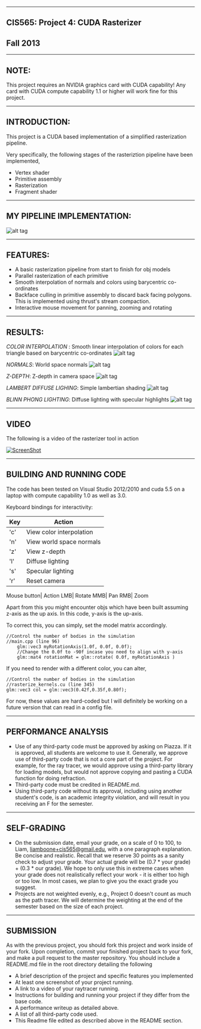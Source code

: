 -------------------------------------------------------------------------------
CIS565: Project 4: CUDA Rasterizer
-------------------------------------------------------------------------------
Fall 2013
-------------------------------------------------------------------------------

-------------------------------------------------------------------------------
NOTE:
-------------------------------------------------------------------------------
This project requires an NVIDIA graphics card with CUDA capability! 
Any card with CUDA compute capability 1.1 or higher will work fine for this project.

-------------------------------------------------------------------------------
INTRODUCTION:
-------------------------------------------------------------------------------
This project is a CUDA based implementation of a simplified rasterization pipeline.

Very specifically, the following stages of the rasteriztion pipeline have been implemented,

- Vertex shader
- Primitive assembly
- Rasterization
- Fragment shader

-------------------------------------------------------------------------------
MY PIPELINE IMPLEMENTATION:
-------------------------------------------------------------------------------

![alt tag](https://raw.github.com/vimanyu/Project4-Rasterizer/master/doc_images/pipeline.png)

-------------------------------------------------------------------------------
FEATURES:
-------------------------------------------------------------------------------

* A basic rasterization pipeline from start to finish for obj models
* Parallel rasterization of each primitive
* Smooth interpolation of normals and colors using barycentric co-ordinates
* Backface culling in primitive assembly to discard back facing polygons. This is implemented using thrust's stream compaction.
* Interactive mouse movement for panning, zooming and rotating

-------------------------------------------------------------------------------
RESULTS:
-------------------------------------------------------------------------------
*COLOR INTERPOLATION* : Smooth linear interpolation of colors for each triangle based on barycentric co-ordinates
![alt tag](https://raw.github.com/vimanyu/Project4-Rasterizer/master/renders/cow_color_interp.png)

*NORMALS*: World space normals
![alt tag](https://raw.github.com/vimanyu/Project4-Rasterizer/master/renders/cow_normals.png)

*Z-DEPTH*: Z-depth in camera space
![alt tag](https://raw.github.com/vimanyu/Project4-Rasterizer/master/renders/dragon_depth.png)

*LAMBERT DIFFUSE LIGHING*: Simple lambertian shading
![alt tag](https://raw.github.com/vimanyu/Project4-Rasterizer/master/renders/dragon.png)

*BLINN PHONG LIGHTING*: Diffuse lighting with specular highlights
![alt tag](https://raw.github.com/vimanyu/Project4-Rasterizer/master/renders/buddha_spec.png)

-------------------------------------------------------------------------------
VIDEO
-------------------------------------------------------------------------------
The following is a video of the rasterizer tool in action

[![ScreenShot](https://raw.github.com/vimanyu/Project4-Rasterizer/master/doc_images/rasterizer_video_screenshot.png)](http://www.youtube.com/watch?v=s8ehsuIoL_U)

-------------------------------------------------------------------------------
BUILDING AND RUNNING CODE
-------------------------------------------------------------------------------
The code has been tested on Visual Studio 2012/2010 and cuda 5.5 on a laptop with compute capability 1.0 as well as 3.0.

Keyboard bindings for interactivity:

Key|Action
---|---
'c'| View color interpolation
'n'| View world space normals
'z'| View z-depth
'l'| Diffuse lighting
's'| Specular lighting
'r'| Reset camera

Mouse button| Action
LMB| Rotate 
MMB| Pan
RMB| Zoom

Apart from this you might encounter objs which have been built assuming z-axis as the up axis.
In this code, y-axis is the up-axis.

To correct this, you can simply, set the model matrix accordingly.

```
//Control the number of bodies in the simulation
//main.cpp (line 96)
	glm::vec3 myRotationAxis(1.0f, 0.0f, 0.0f);
	//Change the 0.0f to -90f incase you need to align with y-axis
	glm::mat4 rotationMat = glm::rotate( 0.0f, myRotationAxis )
```

If you need to render with a different color, you can alter,
```
//Control the number of bodies in the simulation
//rasterize_kernels.cu (line 345)
glm::vec3 col = glm::vec3(0.42f,0.35f,0.80f);
```
For now, these values are hard-coded but I will definitely be working on a future version that can read in a config file.

-------------------------------------------------------------------------------
PERFORMANCE ANALYSIS
-------------------------------------------------------------------------------
* Use of any third-party code must be approved by asking on Piazza.  If it is approved, all students are welcome to use it.  Generally, we approve use of third-party code that is not a core part of the project.  For example, for the ray tracer, we would approve using a third-party library for loading models, but would not approve copying and pasting a CUDA function for doing refraction.
* Third-party code must be credited in README.md.
* Using third-party code without its approval, including using another student's code, is an academic integrity violation, and will result in you receiving an F for the semester.

-------------------------------------------------------------------------------
SELF-GRADING
-------------------------------------------------------------------------------
* On the submission date, email your grade, on a scale of 0 to 100, to Liam, liamboone+cis565@gmail.edu, with a one paragraph explanation.  Be concise and realistic.  Recall that we reserve 30 points as a sanity check to adjust your grade.  Your actual grade will be (0.7 * your grade) + (0.3 * our grade).  We hope to only use this in extreme cases when your grade does not realistically reflect your work - it is either too high or too low.  In most cases, we plan to give you the exact grade you suggest.
* Projects are not weighted evenly, e.g., Project 0 doesn't count as much as the path tracer.  We will determine the weighting at the end of the semester based on the size of each project.

---
SUBMISSION
---
As with the previous project, you should fork this project and work inside of
your fork. Upon completion, commit your finished project back to your fork, and
make a pull request to the master repository.  You should include a README.md
file in the root directory detailing the following

* A brief description of the project and specific features you implemented
* At least one screenshot of your project running.
* A link to a video of your raytracer running.
* Instructions for building and running your project if they differ from the
  base code.
* A performance writeup as detailed above.
* A list of all third-party code used.
* This Readme file edited as described above in the README section.

